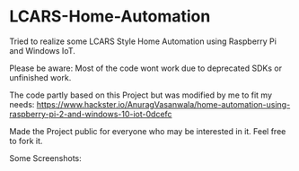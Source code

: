 # LCARS-Home-Automation
Tried to realize some LCARS Style Home Automation using Raspberry Pi and Windows IoT.

Please be aware: Most of the code wont work due to deprecated SDKs or unfinished work.

The code partly based on this Project but was modified by me to fit my needs:
https://www.hackster.io/AnuragVasanwala/home-automation-using-raspberry-pi-2-and-windows-10-iot-0dcefc

Made the Project public for everyone who may be interested in it. Feel free to fork it.

Some Screenshots:


